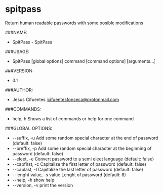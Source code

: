 # spitpass
Return human readable passwords with some posible modifications


###NAME:
   - SpitPass - SpitPass

###USAGE:
   - SpitPass [global options] command [command options] [arguments...]

###VERSION:
   - 0.1

###AUTHOR:
   - Jesus Cifuentes <jcifuentesfonseca@protonmail.com>

###COMMANDS:
   - help, h  Shows a list of commands or help for one command

###GLOBAL OPTIONS:
  - --suffix, -u              Add some random special character at the end of password (default: false)
  - --preffix, -p             Add some random special character at the beginning of password (default: false)
  - --eleet, -e               Convert password to a semi eleet language (default: false)
  - --capfirst, -c            Capitalize the first letter of password (default: false)
  - --caplast, -l             Capitalize the last letter of password (default: false)
  - --lenght value, -s value  Lenght of password (default: 8)
  - --help, -h                show help
  - --version, -v             print the version